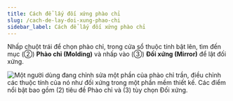 ```yaml
---
title: Cách để lấy đối xứng phào chỉ
slug: /cach-de-lay-doi-xung-phao-chi
sidebar_label: Cách để lấy đối xứng phào chỉ
---
```


Nhấp chuột trái để chọn phào chỉ, trong cửa sổ thuộc tính bật lên, tìm đến mục (②) **Phào chỉ (Molding)** và nhấp vào (③) **Đối xứng (Mirror)** để lật đối xứng.

![Một người dùng đang chỉnh sửa một phần của phào chỉ trần, điều chỉnh các thuộc tính của nó như đối xứng trong một phần mềm thiết kế. Các điểm nổi bật bao gồm (2) tiêu đề Phào chỉ và (3) tùy chọn Đối xứng.](https://storage.googleapis.com/jegavn_kb/image_jegavn/742.1.jpg)